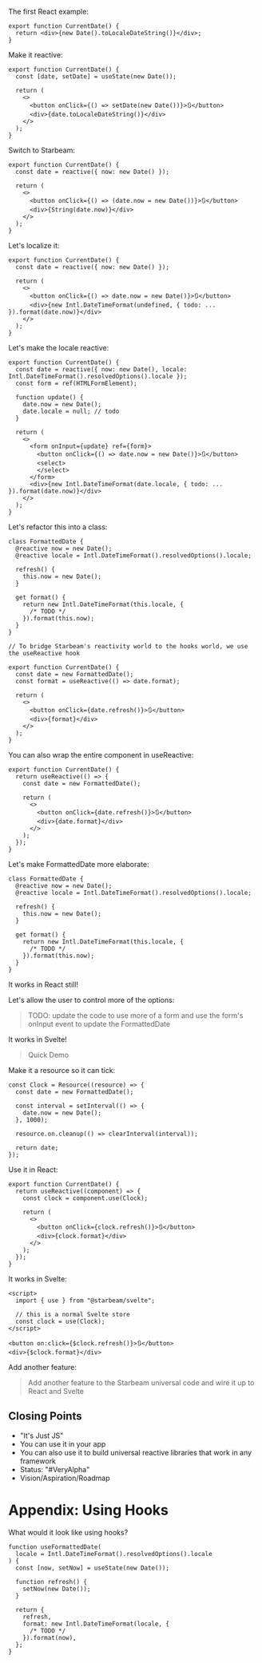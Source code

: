 The first React example:

```tsx
export function CurrentDate() {
  return <div>{new Date().toLocaleDateString()}</div>;
}
```

Make it reactive:

```tsx
export function CurrentDate() {
  const [date, setDate] = useState(new Date());

  return (
    <>
      <button onClick={() => setDate(new Date())}>🔃</button>
      <div>{date.toLocaleDateString()}</div>
    </>
  );
}
```

Switch to Starbeam:

```tsx
export function CurrentDate() {
  const date = reactive({ now: new Date() });

  return (
    <>
      <button onClick={() => (date.now = new Date())}>🔃</button>
      <div>{String(date.now)}</div>
    </>
  );
}
```

Let's localize it:

```tsx
export function CurrentDate() {
  const date = reactive({ now: new Date() });

  return (
    <>
      <button onClick={() => date.now = new Date()}>🔃</button>
      <div>{new Intl.DateTimeFormat(undefined, { todo: ... }).format(date.now)}</div>
    </>
  );
}
```

Let's make the locale reactive:

```tsx
export function CurrentDate() {
  const date = reactive({ now: new Date(), locale: Intl.DateTimeFormat().resolvedOptions().locale });
  const form = ref(HTMLFormElement);

  function update() {
    date.now = new Date();
    date.locale = null; // todo
  }

  return (
    <>
      <form onInput={update} ref={form}>
        <button onClick={() => date.now = new Date()}>🔃</button>
        <select>
        </select>
      </form>
      <div>{new Intl.DateTimeFormat(date.locale, { todo: ... }).format(date.now)}</div>
    </>
  );
}
```

Let's refactor this into a class:

```tsx
class FormattedDate {
  @reactive now = new Date();
  @reactive locale = Intl.DateTimeFormat().resolvedOptions().locale;

  refresh() {
    this.now = new Date();
  }

  get format() {
    return new Intl.DateTimeFormat(this.locale, {
      /* TODO */
    }).format(this.now);
  }
}

// To bridge Starbeam's reactivity world to the hooks world, we use the useReactive hook

export function CurrentDate() {
  const date = new FormattedDate();
  const format = useReactive(() => date.format);

  return (
    <>
      <button onClick={date.refresh()}>🔃</button>
      <div>{format}</div>
    </>
  );
}
```

You can also wrap the entire component in useReactive:

```tsx
export function CurrentDate() {
  return useReactive(() => {
    const date = new FormattedDate();

    return (
      <>
        <button onClick={date.refresh()}>🔃</button>
        <div>{date.format}</div>
      </>
    );
  });
}
```

Let's make FormattedDate more elaborate:

```tsx
class FormattedDate {
  @reactive now = new Date();
  @reactive locale = Intl.DateTimeFormat().resolvedOptions().locale;

  refresh() {
    this.now = new Date();
  }

  get format() {
    return new Intl.DateTimeFormat(this.locale, {
      /* TODO */
    }).format(this.now);
  }
}
```

It works in React still!

Let's allow the user to control more of the options:

> TODO: update the code to use more of a form and use the form's onInput event to update the FormattedDate

It works in Svelte!

> Quick Demo

Make it a resource so it can tick:

```tsx
const Clock = Resource((resource) => {
  const date = new FormattedDate();

  const interval = setInterval(() => {
    date.now = new Date();
  }, 1000);

  resource.on.cleanup(() => clearInterval(interval));

  return date;
});
```

Use it in React:

```tsx
export function CurrentDate() {
  return useReactive((component) => {
    const clock = component.use(Clock);

    return (
      <>
        <button onClick={clock.refresh()}>🔃</button>
        <div>{clock.format}</div>
      </>
    );
  });
}
```

It works in Svelte:

```svelte
<script>
  import { use } from "@starbeam/svelte";

  // this is a normal Svelte store
  const clock = use(Clock);
</script>

<button on:click={$clock.refresh()}>🔃</button>
<div>{$clock.format}</div>
```

Add another feature:

> Add another feature to the Starbeam universal code and wire it up to React and Svelte

## Closing Points

- "It's Just JS"
- You can use it in your app
- You can also use it to build universal reactive libraries that work in any framework
- Status: "#VeryAlpha"
- Vision/Aspiration/Roadmap

# Appendix: Using Hooks

What would it look like using hooks?

```tsx
function useFormattedDate(
  locale = Intl.DateTimeFormat().resolvedOptions().locale
) {
  const [now, setNow] = useState(new Date());

  function refresh() {
    setNow(new Date());
  }

  return {
    refresh,
    format: new Intl.DateTimeFormat(locale, {
      /* TODO */
    }).format(now),
  };
}
```
